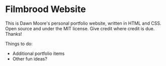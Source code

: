 # Filmbrood Website
This is Dawn Moore's personal portfolio website, written in HTML and CSS.
Open source and under the MIT license. Give credit where credit is due. Thanks!

Things to do:
- Additional portfolio items
- Other fun ideas?

